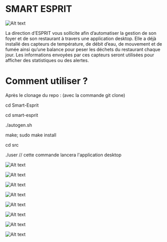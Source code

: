 # SMART ESPRIT
![Alt text](images/logo.png?raw=true "logo")


La direction d’ESPRIT  vous sollicite afin d’automatiser la gestion de son foyer et de son restaurant à travers une application desktop. Elle a déjà installé des capteurs de température, de débit d’eau, de mouvement et de fumée  ainsi qu’une balance pour peser les déchets du restaurant chaque jour. Les informations envoyées par ces capteurs seront utilisées pour afficher des statistiques ou des alertes.

# Comment utiliser ?
Après le clonage du repo : (avec la commande git clone)


cd Smart-Esprit

cd smart-esprit

./autogen.sh

make; sudo make install

cd src

./user // cette commande lancera l'application desktop

![Alt text](images/login.png?raw=true "login")

![Alt text](images/admin.png?raw=true "admin")

![Alt text](images/dash.png?raw=true "dash")

![Alt text](images/reclam.png?raw=true "reclam")

![Alt text](images/resto.png?raw=true "resto")

![Alt text](images/foyer.png?raw=true "foyer")

![Alt text](images/event.png?raw=true "event")

![Alt text](images/tech.png?raw=true "tech")

